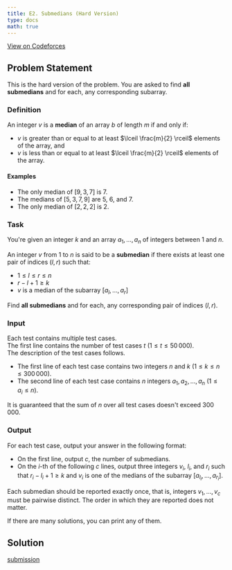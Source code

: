```yaml
---
title: E2. Submedians (Hard Version)
type: docs
math: true
---
```


[View on Codeforces](https://codeforces.com/contest/2128/problem/E2)

## Problem Statement

This is the hard version of the problem. You are asked to find **all submedians** and for each, any corresponding subarray.

### Definition

An integer $v$ is a **median** of an array $b$ of length $m$ if and only if:

- $v$ is greater than or equal to at least $\lceil \frac{m}{2} \rceil$ elements of the array, and
- $v$ is less than or equal to at least $\lceil \frac{m}{2} \rceil$ elements of the array.

#### Examples

- The only median of $[9, 3, 7]$ is $7$.
- The medians of $[5, 3, 7, 9]$ are $5$, $6$, and $7$.
- The only median of $[2, 2, 2]$ is $2$.

### Task

You're given an integer $k$ and an array $a_1, \ldots, a_n$ of integers between $1$ and $n$.

An integer $v$ from $1$ to $n$ is said to be a **submedian** if there exists at least one pair of indices $(l, r)$ such that:

- $1 \leq l \leq r \leq n$
- $r - l + 1 \geq k$
- $v$ is a median of the subarray $[a_l, \ldots, a_r]$

Find **all submedians** and for each, any corresponding pair of indices $(l, r)$.


### Input

Each test contains multiple test cases.  
The first line contains the number of test cases $t$ ($1 \leq t \leq 50\,000$).  
The description of the test cases follows.

- The first line of each test case contains two integers $n$ and $k$ ($1 \leq k \leq n \leq 300\,000$).
- The second line of each test case contains $n$ integers $a_1, a_2, \ldots, a_n$ ($1 \leq a_i \leq n$).

It is guaranteed that the sum of $n$ over all test cases doesn't exceed $300\,000$.


### Output

For each test case, output your answer in the following format:

- On the first line, output $c$, the number of submedians.
- On the $i$-th of the following $c$ lines, output three integers $v_i$, $l_i$, and $r_i$ such that $r_i - l_i + 1 \geq k$ and $v_i$ is one of the medians of the subarray $[a_{l_i}, \ldots, a_{r_i}]$.

Each submedian should be reported exactly once, that is, integers $v_1, \ldots, v_c$ must be pairwise distinct. The order in which they are reported does not matter.

If there are many solutions, you can print any of them.

## Solution

[submission](https://codeforces.com/contest/2128/submission/337203561)